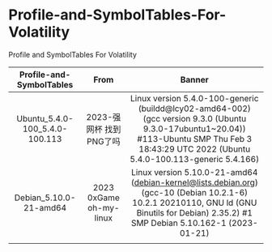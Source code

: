# Profile-and-SymbolTables-For-Volatility

Profile and SymbolTables For Volatility

|    Profile-and-SymbolTables    |          From          |                                                                                             Banner                                                                                             |
| :----------------------------: | :---------------------: | :--------------------------------------------------------------------------------------------------------------------------------------------------------------------------------------------: |
| Ubuntu_5.4.0-100_5.4.0-100.113 | 2023-强网杯 找到PNG了吗 | Linux version 5.4.0-100-generic (buildd@lcy02-amd64-002) (gcc version 9.3.0 (Ubuntu 9.3.0-17ubuntu1~20.04)) #113-Ubuntu SMP Thu Feb 3 18:43:29 UTC 2022 (Ubuntu 5.4.0-100.113-generic 5.4.166) |
| Debian_5.10.0-21-amd64 | 2023 0xGame oh-my-linux | Linux version 5.10.0-21-amd64 (debian-kernel@lists.debian.org) (gcc-10 (Debian 10.2.1-6) 10.2.1 20210110, GNU ld (GNU Binutils for Debian) 2.35.2) #1 SMP Debian 5.10.162-1 (2023-01-21) |
|                                |                        |                                                                                                                                                                                                |
